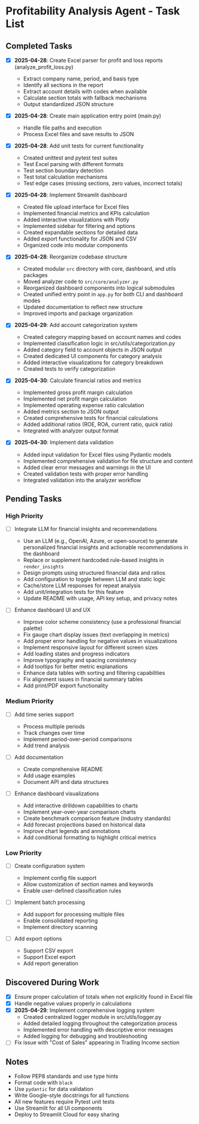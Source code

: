 # Profitability Analysis Agent - Task List

## Completed Tasks

- [x] **2025-04-28**: Create Excel parser for profit and loss reports (analyze_profit_loss.py)
  - Extract company name, period, and basis type
  - Identify all sections in the report
  - Extract account details with codes when available
  - Calculate section totals with fallback mechanisms
  - Output standardized JSON structure

- [x] **2025-04-28**: Create main application entry point (main.py)
  - Handle file paths and execution
  - Process Excel files and save results to JSON

- [x] **2025-04-28**: Add unit tests for current functionality
  - Created unittest and pytest test suites
  - Test Excel parsing with different formats
  - Test section boundary detection
  - Test total calculation mechanisms
  - Test edge cases (missing sections, zero values, incorrect totals)

- [x] **2025-04-28**: Implement Streamlit dashboard
  - Created file upload interface for Excel files
  - Implemented financial metrics and KPIs calculation
  - Added interactive visualizations with Plotly
  - Implemented sidebar for filtering and options
  - Created expandable sections for detailed data
  - Added export functionality for JSON and CSV
  - Organized code into modular components

- [x] **2025-04-28**: Reorganize codebase structure
  - Created modular `src` directory with core, dashboard, and utils packages
  - Moved analyzer code to `src/core/analyzer.py`
  - Reorganized dashboard components into logical submodules
  - Created unified entry point in `app.py` for both CLI and dashboard modes
  - Updated documentation to reflect new structure
  - Improved imports and package organization

- [x] **2025-04-29**: Add account categorization system
  - Created category mapping based on account names and codes
  - Implemented classification logic in src/utils/categorization.py
  - Added category field to account objects in JSON output
  - Created dedicated UI components for category analysis
  - Added interactive visualizations for category breakdown
  - Created tests to verify categorization

- [x] **2025-04-30**: Calculate financial ratios and metrics
  - Implemented gross profit margin calculation
  - Implemented net profit margin calculation
  - Implemented operating expense ratio calculation
  - Added metrics section to JSON output
  - Created comprehensive tests for financial calculations
  - Added additional ratios (ROE, ROA, current ratio, quick ratio)
  - Integrated with analyzer output format

- [x] **2025-04-30**: Implement data validation
  - Added input validation for Excel files using Pydantic models
  - Implemented comprehensive validation for file structure and content
  - Added clear error messages and warnings in the UI
  - Created validation tests with proper error handling
  - Integrated validation into the analyzer workflow

## Pending Tasks

### High Priority

- [ ] Integrate LLM for financial insights and recommendations
  - Use an LLM (e.g., OpenAI, Azure, or open-source) to generate personalized financial insights and actionable recommendations in the dashboard
  - Replace or supplement hardcoded rule-based insights in `render_insights`
  - Design prompts using structured financial data and ratios
  - Add configuration to toggle between LLM and static logic
  - Cache/store LLM responses for repeat analysis
  - Add unit/integration tests for this feature
  - Update README with usage, API key setup, and privacy notes

- [ ] Enhance dashboard UI and UX
  - Improve color scheme consistency (use a professional financial palette)
  - Fix gauge chart display issues (text overlapping in metrics)
  - Add proper error handling for negative values in visualizations
  - Implement responsive layout for different screen sizes
  - Add loading states and progress indicators
  - Improve typography and spacing consistency
  - Add tooltips for better metric explanations
  - Enhance data tables with sorting and filtering capabilities
  - Fix alignment issues in financial summary tables
  - Add print/PDF export functionality

### Medium Priority

- [ ] Add time series support
  - Process multiple periods
  - Track changes over time
  - Implement period-over-period comparisons
  - Add trend analysis

- [ ] Add documentation
  - Create comprehensive README
  - Add usage examples
  - Document API and data structures
  
- [ ] Enhance dashboard visualizations
  - Add interactive drilldown capabilities to charts
  - Implement year-over-year comparison charts
  - Create benchmark comparison feature (industry standards)
  - Add forecast projections based on historical data
  - Improve chart legends and annotations
  - Add conditional formatting to highlight critical metrics

### Low Priority

- [ ] Create configuration system
  - Implement config file support
  - Allow customization of section names and keywords
  - Enable user-defined classification rules

- [ ] Implement batch processing
  - Add support for processing multiple files
  - Enable consolidated reporting
  - Implement directory scanning

- [ ] Add export options
  - Support CSV export
  - Support Excel export
  - Add report generation

## Discovered During Work

- [x] Ensure proper calculation of totals when not explicitly found in Excel file
- [x] Handle negative values properly in calculations
- [x] **2025-04-29**: Implement comprehensive logging system
  - Created centralized logger module in src/utils/logger.py
  - Added detailed logging throughout the categorization process
  - Implemented error handling with descriptive error messages
  - Added logging for debugging and troubleshooting
- [ ] Fix issue with "Cost of Sales" appearing in Trading Income section

## Notes

- Follow PEP8 standards and use type hints
- Format code with `black`
- Use `pydantic` for data validation
- Write Google-style docstrings for all functions
- All new features require Pytest unit tests
- Use Streamlit for all UI components
- Deploy to Streamlit Cloud for easy sharing
